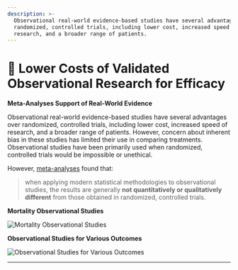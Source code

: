 ```yaml
---
description: >-
  Observational real-world evidence-based studies have several advantages over
  randomized, controlled trials, including lower cost, increased speed of
  research, and a broader range of patients.
---
```


# 👀 Lower Costs of Validated Observational Research for Efficacy

**Meta-Analyses Support of Real-World Evidence**

Observational real-world evidence-based studies have several advantages over randomized, controlled trials, including lower cost, increased speed of research, and a broader range of patients. However, concern about inherent bias in these studies has limited their use in comparing treatments. Observational studies have been primarily used when randomized, controlled trials would be impossible or unethical.

However, [meta-analyses](https://www.nejm.org/doi/full/10.1056/NEJM200006223422506) found that:

> when applying modern statistical methodologies to observational studies, the results are generally **not quantitatively or qualitatively different** from those obtained in randomized, controlled trials.

**Mortality Observational Studies**

![Mortality Observational Studies](../.gitbook/assets/observational-vs-randomized-effect-sizes.png)

**Observational Studies for Various Outcomes**

![Observational Studies for Various Outcomes](../.gitbook/assets/observational-vs-randomized-trial-effect-sizes.png)

****
